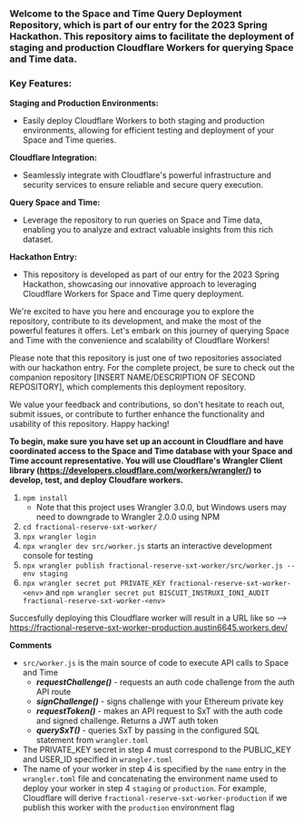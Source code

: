 ### Welcome to the Space and Time Query Deployment Repository, which is part of our entry for the 2023 Spring Hackathon. This repository aims to facilitate the deployment of staging and production Cloudflare Workers for querying Space and Time data.

### Key Features:

**Staging and Production Environments:**
- Easily deploy Cloudflare Workers to both staging and production environments, allowing for efficient testing and deployment of your Space and Time queries.

**Cloudflare Integration:** 
- Seamlessly integrate with Cloudflare's powerful infrastructure and security services to ensure reliable and secure query execution.

**Query Space and Time:**
- Leverage the repository to run queries on Space and Time data, enabling you to analyze and extract valuable insights from this rich dataset.

**Hackathon Entry:** 
- This repository is developed as part of our entry for the 2023 Spring Hackathon, showcasing our innovative approach to leveraging Cloudflare Workers for Space and Time query deployment.

We're excited to have you here and encourage you to explore the repository, contribute to its development, and make the most of the powerful features it offers. Let's embark on this journey of querying Space and Time with the convenience and scalability of Cloudflare Workers!

Please note that this repository is just one of two repositories associated with our hackathon entry. For the complete project, be sure to check out the companion repository [INSERT NAME/DESCRIPTION OF SECOND REPOSITORY], which complements this deployment repository.

We value your feedback and contributions, so don't hesitate to reach out, submit issues, or contribute to further enhance the functionality and usability of this repository. Happy hacking!

**To begin, make sure you have set up an account in Cloudflare and have coordinated access to the Space and Time database with your Space and Time account representative. You will use Cloudflare's Wrangler Client library (https://developers.cloudflare.com/workers/wrangler/) to develop, test, and deploy Cloudfare workers.**

1. `npm install` 
    - Note that this project uses Wrangler 3.0.0, but Windows users may need to downgrade to Wrangler 2.0.0 using NPM 
2. `cd fractional-reserve-sxt-worker/`
3. `npx wrangler login`
4. `npx wrangler dev src/worker.js` starts an interactive development console for testing
5. `npx wrangler publish fractional-reserve-sxt-worker/src/worker.js --env staging` 
6. `npx wrangler secret put PRIVATE_KEY fractional-reserve-sxt-worker-<env>` and `npm wrangler secret put BISCUIT_INSTRUXI_IONI_AUDIT fractional-reserve-sxt-worker-<env>`

Succesfully deploying this Cloudflare worker will result in a URL like so --> https://fractional-reserve-sxt-worker-production.austin6645.workers.dev/

**Comments**
- `src/worker.js` is the main source of code to execute API calls to Space and Time
    - ***requestChallenge()*** - requests an auth code challenge from the auth API route
    - ***signChallenge()*** - signs challenge with your Ethereum private key 
    - ***requestToken()*** - makes an API request to SxT with the auth code and signed challenge. Returns a JWT auth token
    - ***querySxT()*** - queries SxT by passing in the configured SQL statement from `wrangler.toml`
- The PRIVATE_KEY secret in step 4 must correspond to the PUBLIC_KEY and USER_ID specified in `wrangler.toml`
- The name of your worker in step 4 is specified by the `name` entry in the `wrangler.toml` file and concatenating the environment name used to deploy your worker in step 4 `staging` or `production`. For example, Cloudflare will derive `fractional-reserve-sxt-worker-production` if we publish this worker with the `production` environment flag